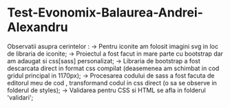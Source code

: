# Test-Evonomix-Balaurea-Andrei-Alexandru

Observatii asupra cerintelor :
-> Pentru iconite am folosit imagini svg in loc de libraria de iconite;
-> Proiectul a fost facut in mare parte cu bootstrap dar am adaugat si css[sass] personalizat;
-> Libraria de bootstrap a fost descarcata direct in format css compilat (deasemenea am schimbat in cod gridul principal in 1170px);
-> Procesarea codului de sass a fost facuta de editorul meu de cod , transformand codul in css direct (o sa se observe in folderul de styles);
-> Validarea pentru CSS si HTML se afla in folderul 'validari';
